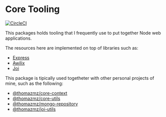 # Core Tooling 

[![CircleCI](https://circleci.com/gh/thomazmz/core-tooling.svg?branch=main&style=svg)](https://app.circleci.com/pipelines/github/thomazmz/core-tooling)

This packages holds tooling that I frequently use to put together Node web applications.

The resources here are implemented on top of libraries such as:
- [Express](https://github.com/expressjs/express)
- [Awilix](https://github.com/jeffijoe/awilix)
- [Joi](https://github.com/hapijs/joi)

This package is tipically used togetheter with other personal projects of mine, such as the following:
- [@thomazmz/core-context](https://github.com/thomazmz/core-context)  
- [@thomazmz/core-utils](https://github.com/thomazmz/core-utils)  
- [@thomazmz/mongo-repository](https://github.com/thomazmz/mongo-repository)  
- [@thomazmz/joi-utils](https://github.com/thomazmz/joi-utils)  
